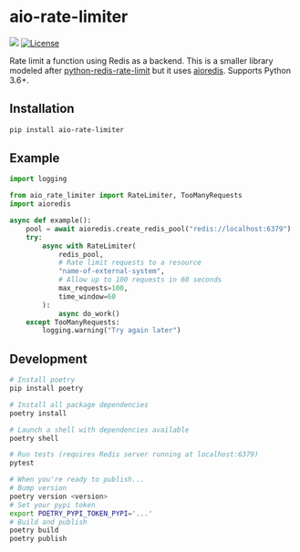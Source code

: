 # aio-rate-limiter

[![](https://img.shields.io/pypi/v/aio-rate-limit.svg)](https://pypi.org/pypi/aio-rate-limit/) [![License](https://img.shields.io/badge/License-BSD%203--Clause-blue.svg)](https://opensource.org/licenses/BSD-3-Clause)

Rate limit a function using Redis as a backend. This is a smaller library modeled after [python-redis-rate-limit](https://github.com/EvoluxBR/python-redis-rate-limit) but it uses [aioredis](https://github.com/aio-libs/aioredis). Supports Python 3.6+.

## Installation

```bash
pip install aio-rate-limiter
```

## Example

```python
import logging

from aio_rate_limiter import RateLimiter, TooManyRequests
import aioredis

async def example():
    pool = await aioredis.create_redis_pool("redis://localhost:6379")
    try:
        async with RateLimiter(
            redis_pool,
            # Rate limit requests to a resource
            "name-of-external-system",
            # Allow up to 100 requests in 60 seconds
            max_requests=100,
            time_window=60
        ):
            async do_work()
    except TooManyRequests:
        logging.warning("Try again later")
```

## Development

```bash
# Install poetry
pip install poetry

# Install all package dependencies
poetry install

# Launch a shell with dependencies available
poetry shell

# Run tests (requires Redis server running at localhost:6379)
pytest

# When you're ready to publish...
# Bump version
poetry version <version>
# Set your pypi token
export POETRY_PYPI_TOKEN_PYPI='...'
# Build and publish
poetry build
poetry publish
```
